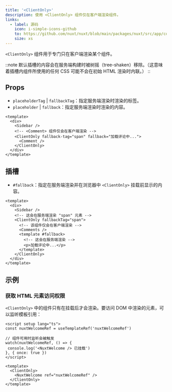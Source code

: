 ```yaml
---
title: '<ClientOnly>'
description: 使用 <ClientOnly> 组件仅在客户端渲染组件。
links:
  - label: 源码
    icon: i-simple-icons-github
    to: https://github.com/nuxt/nuxt/blob/main/packages/nuxt/src/app/components/client-only.ts
    size: xs
---
```


`<ClientOnly>` 组件用于专门只在客户端渲染某个组件。

::note
默认插槽的内容会在服务端构建时被树摇（tree-shaken）移除。（这意味着插槽内组件所使用的任何 CSS 可能不会在初始 HTML 渲染时内联。）
::

## Props

- `placeholderTag` | `fallbackTag`：指定服务端渲染时渲染的标签。
- `placeholder` | `fallback`：指定服务端渲染时渲染的内容。

```vue
<template>
  <div>
    <Sidebar />
    <!-- <Comment> 组件仅会在客户端渲染 -->
    <ClientOnly fallback-tag="span" fallback="加载评论中...">
      <Comment />
    </ClientOnly>
  </div>
</template>
```

## 插槽

- `#fallback`：指定在服务端渲染并在浏览器中 `<ClientOnly>` 挂载前显示的内容。

```vue [pages/example.vue]
<template>
  <div>
    <Sidebar />
    <!-- 这会在服务端渲染 "span" 元素 -->
    <ClientOnly fallbackTag="span">
      <!-- 该组件仅会在客户端渲染 -->
      <Comments />
      <template #fallback>
        <!-- 这会在服务端渲染 -->
        <p>加载评论中...</p>
      </template>
    </ClientOnly>
  </div>
</template>
```

## 示例

### 获取 HTML 元素访问权限

`<ClientOnly>` 中的组件只有在挂载后才会渲染。要访问 DOM 中渲染的元素，可以监听模板引用：

```vue [pages/example.vue]
<script setup lang="ts">
const nuxtWelcomeRef = useTemplateRef('nuxtWelcomeRef')

// 组件可用时监听会被触发
watch(nuxtWelcomeRef, () => {
 console.log('<NuxtWelcome /> 已挂载')
}, { once: true })
</script>

<template>
  <ClientOnly>
    <NuxtWelcome ref="nuxtWelcomeRef" />
  </ClientOnly>
</template>
```